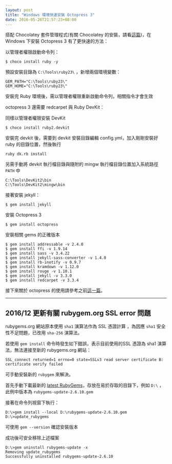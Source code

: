 ```yaml
---
layout: post
title: "Windows 環境快速安裝 Octopress 3"
date: 2016-05-26T21:57:23+08:00
---
```


搭配 Chocolatey 套件管理程式(有關 Chocolatey 的安裝，請看[這篇](http://robodock.github.io/2016/05/25/chocolatey.html))，在 Windows 下安裝 Octopress 3 有了更快速的方法：

以管理者權限啟動命令列：

	$ choco install ruby -y

預設安裝目錄為 `C:\Tools\ruby23\` ，新增兩個環境變數：

    GEM_PATH="C:\Tools\ruby23\"
    GEM_HOME="C:\Tools\ruby23\"

安裝完 Ruby 環境後，需以管理者權限重新啟動命令列，相關指令才會生效

 octopress 3 還需要 redcarpet 與 Ruby DevKit： 

同樣以管理者權限安裝 DevKit

	$ choco install ruby2.devkit

安裝完 devkit 後，需要到 devkit 安裝目錄編輯 config.yml，加入剛剛安裝好 ruby 的目錄位置，然後執行

    ruby dk.rb install

另需手動將 devkit 執行檔目錄與隨附的 mingw 執行檔目錄位置加入系統路徑 `PATH` 中

    C:\Tools\DevKit2\bin
    C:\Tools\DevKit2\mingw\bin

接著安裝 jekyll：

	$ gem install jekyll

安裝 Octopress 3

	$ gem install octopress

安裝相關 gems 的正確版本

    $ gem install addressable -v 2.4.0
    $ gem install ffi -v 1.9.14
    $ gem install sass -v 3.4.22
    $ gem install jekyll-sass-converter -v 1.4.0
    $ gem install rb-inotify -v 0.9.7
    $ gem install kramdown -v 1.12.0
    $ gem install rouge -v 1.10.1
    $ gem install jekyll -v 3.3.0
    $ gem install redcarpet -v 3.3.4

接下來關於 octopress 的使用請參考之前[這一篇](http://robodock.github.io/2015/08/17/octopress-3-github-pages-blog.html)。

---

## 2016/12 更新有關 rubygem.org SSL error 問題

rubygems.org 網站原本使用 `sha1` 演算法作為 SSL 憑證計算
，為因應 `sha1` 安全性不足問題，已改用 `sha-256` 演算法。

若使用 `gem install` 命令時發生如下錯誤，表示目前使用的SSL 憑證為 sha1 演算法，無法連接至新的 rubygems.org 網站：

    SSL_connect returned=1 errno=0 state=SSLv3 read server certificate B: certificate verify failed

可手動安裝新的 `rubygem` 來解決。

首先手動下載最新的 [latest RubyGems](https://rubygems.org/pages/download)，存放在易於存取的目錄下，例如 `D:\` ，此例中版本為 `rubygems-update-2.6.10.gem`

接著在命令列視窗下執行：

    D:\>gem install --local D:\rubygems-update-2.6.10.gem
    D:\>update_rubygems

可使用 `gem --version` 確認安裝版本

成功後可安全移除上述檔案

    D:\>gem uninstall rubygems-update -x
    Removing update_rubygems
    Successfully uninstalled rubygems-update-2.6.10